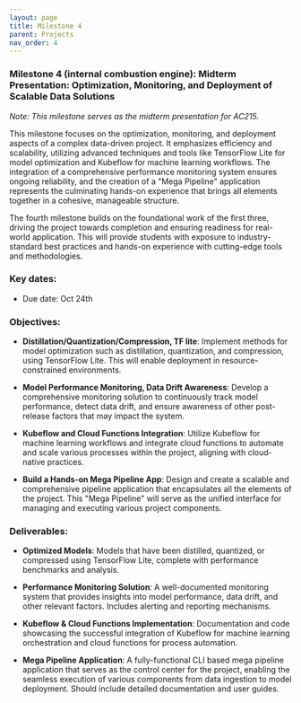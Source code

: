 ```yaml
---
layout: page
title: Milestone 4
parent: Projects
nav_order: 4
---
```

### Milestone 4 (internal combustion engine): Midterm Presentation:  Optimization, Monitoring, and Deployment of Scalable Data Solutions

*Note: This milestone serves as the midterm presentation for AC215.*



This milestone focuses on the optimization, monitoring, and deployment aspects of a complex data-driven project. It emphasizes efficiency and scalability, utilizing advanced techniques and tools like TensorFlow Lite for model optimization and Kubeflow for machine learning workflows. The integration of a comprehensive performance monitoring system ensures ongoing reliability, and the creation of a "Mega Pipeline" application represents the culminating hands-on experience that brings all elements together in a cohesive, manageable structure.

The fourth milestone builds on the foundational work of the first three, driving the project towards completion and ensuring readiness for real-world application. This will provide students with exposure to industry-standard best practices and hands-on experience with cutting-edge tools and methodologies.

### Key dates:

- Due date: Oct 24th

### Objectives:

- **Distillation/Quantization/Compression, TF lite**: Implement methods for model optimization such as distillation, quantization, and compression, using TensorFlow Lite. This will enable deployment in resource-constrained environments.

- **Model Performance Monitoring, Data Drift Awareness**: Develop a comprehensive monitoring solution to continuously track model performance, detect data drift, and ensure awareness of other post-release factors that may impact the system. 

- **Kubeflow and Cloud Functions Integration**: Utilize Kubeflow for machine learning workflows and integrate cloud functions to automate and scale various processes within the project, aligning with cloud-native practices.

- **Build a Hands-on Mega Pipeline App**: Design and create a scalable and comprehensive pipeline application that encapsulates all the elements of the project. This "Mega Pipeline" will serve as the unified interface for managing and executing various project components.

### Deliverables:

- **Optimized Models**: Models that have been distilled, quantized, or compressed using TensorFlow Lite, complete with performance benchmarks and analysis.

- **Performance Monitoring Solution**: A well-documented monitoring system that provides insights into model performance, data drift, and other relevant factors. Includes alerting and reporting mechanisms.

- **Kubeflow & Cloud Functions Implementation**: Documentation and code showcasing the successful integration of Kubeflow for machine learning orchestration and cloud functions for process automation.

- **Mega Pipeline Application**: A fully-functional CLI based mega pipeline application that serves as the control center for the project, enabling the seamless execution of various components from data ingestion to model deployment. Should include detailed documentation and user guides.
